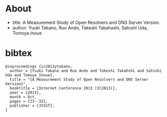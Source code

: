 # About

- title: A Measurement Study of Open Resolvers and DNS Server Version
- author: Yuuki Takano, Ruo Ando, Takeshi Takahashi, Satoshi Uda, Tomoya Inoue

# bibtex

    @inproceedings {ic2013ytakano,
      author = {Yuuki Takano and Ruo Ando and Takeshi Takahshi and Satoshi Uda and Tomoya Inoue},
      title = "{A Measurement Study of Open Resolvers and DNS Server Version}",
      booktitle = {Internet Conference 2013 (IC2013)},
      year = {2013},
      month = Oct,
      pages = {23--32},
      publisher = {JSSST},
    }
